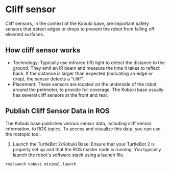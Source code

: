 # Cliff sensor
<!--

2. ¿Para que sirve los sensores cliff en el Kobuki?¿Como leer un evento de dicho sensor?
-->

Cliff sensors, in the context of the Kobuki base, are important safety sensors that detect edges or drops to prevent the robot from falling off elevated surfaces.

## How cliff sensor works
- Technology: Typically use infrared (IR) light to detect the distance to the ground. They emit an IR beam and measure the time it takes to reflect back. If the distance is larger than expected (indicating an edge or drop), the sensor detects a "cliff".
- Placement: These sensors are located on the underside of the robot, around the perimeter, to provide full coverage. The Kobuki base usually has several cliff sensors at the front and rear.

## Publish Cliff Sensor Data in ROS

The Kobuki base publishes various sensor data, including cliff sensor information, to ROS topics. To access and visualize this data, you can use the rostopic tool.

1. Launch the TurtleBot 2/Kobuki Base: Ensure that your TurtleBot 2 is properly set up and that the ROS master node is running. You typically launch the robot's software stack using a launch file.
   
````
roslaunch kobuki minimal.launch
````
